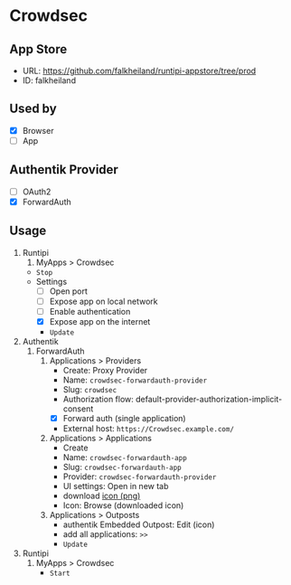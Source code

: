 # Crowdsec

## App Store

- URL: https://github.com/falkheiland/runtipi-appstore/tree/prod
- ID: falkheiland

## Used by

- [x] Browser
- [ ] App

## Authentik Provider

- [ ] OAuth2
- [x] ForwardAuth

## Usage

1. Runtipi
    1. MyApps > Crowdsec
    - `Stop`
    - Settings
      - [ ] Open port
      - [ ] Expose app on local network
      - [ ] Enable authentication
      - [x] Expose app on the internet
      - `Update`
2. Authentik
    1. ForwardAuth
        1. Applications > Providers
            - Create: Proxy Provider
            - Name: `crowdsec-forwardauth-provider`
            - Slug: `crowdsec`
            - Authorization flow: default-provider-authorization-implicit-consent
            - [x] Forward auth (single application)
            - External host: `https://Crowdsec.example.com/`
        2. Applications > Applications
            - Create
            - Name: `crowdsec-forwardauth-app`
            - Slug: `crowdsec-forwardauth-app`
            - Provider: `crowdsec-forwardauth-provider`
            - UI settings: Open in new tab
            - download [icon (png)](https://selfh.st/icons/)
            - Icon: Browse (downloaded icon)
        3. Applications > Outposts
            - authentik Embedded Outpost: Edit (icon)
            - add all applications: `>>`
            - `Update`
3. Runtipi
    1. MyApps > Crowdsec
        - `Start`